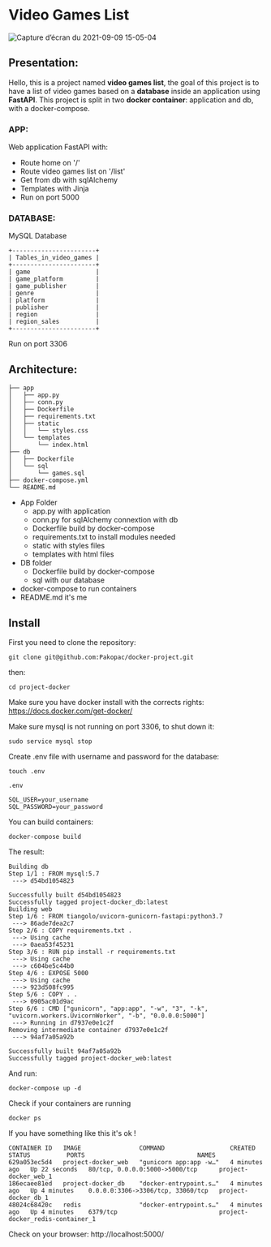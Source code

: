 # Video Games List
![Capture d’écran du 2021-09-09 15-05-04](https://user-images.githubusercontent.com/33722914/132691149-7811732d-93af-4c87-8d4e-2577892497b6.png)

## Presentation:
Hello, this is a project named <b>video games list</b>, the goal of this project is to have a list of video games based on a <b>database</b> inside an application using <b>FastAPI</b>.
This project is split in two <b>docker container</b>: application and db, with a docker-compose.
### APP:
Web application FastAPI with:
* Route home on '/'
* Route video games list on '/list'
* Get from db with sqlAlchemy
* Templates with Jinja
* Run on port 5000

### DATABASE:
MySQL Database

```
+-----------------------+
| Tables_in_video_games |
+-----------------------+
| game                  |
| game_platform         |
| game_publisher        |
| genre                 |
| platform              |
| publisher             |
| region                |
| region_sales          |
+-----------------------+
```
Run on port 3306

## Architecture:
```
├── app
│   ├── app.py
│   ├── conn.py
│   ├── Dockerfile
│   ├── requirements.txt
│   ├── static
│   │   └── styles.css
│   └── templates
│       └── index.html
├── db
│   ├── Dockerfile
│   └── sql
│       └── games.sql
├── docker-compose.yml
└── README.md
```

* App Folder
    * app.py with application
    * conn.py for sqlAlchemy connextion with db
    * Dockerfile build by docker-compose
    * requirements.txt to install modules needed
    * static with styles files
    * templates with html files
* DB folder
    * Dockerfile build by docker-compose
    * sql with our database
* docker-compose to run containers
* README.md it's me


## Install
First you need to clone the repository:
```
git clone git@github.com:Pakopac/docker-project.git
```
then:
```
cd project-docker
```
Make sure you have docker install with the corrects rights: https://docs.docker.com/get-docker/

Make sure mysql is not running on port 3306, to shut down it:
```
sudo service mysql stop
```
Create .env file with username and password for the database:
```
touch .env
```
```
.env

SQL_USER=your_username
SQL_PASSWORD=your_password
```

You can build containers:
```
docker-compose build
```
The result:
```
Building db
Step 1/1 : FROM mysql:5.7
 ---> d54bd1054823

Successfully built d54bd1054823
Successfully tagged project-docker_db:latest
Building web
Step 1/6 : FROM tiangolo/uvicorn-gunicorn-fastapi:python3.7
 ---> 86ade7dea2c7
Step 2/6 : COPY requirements.txt .
 ---> Using cache
 ---> 0aea53f45231
Step 3/6 : RUN pip install -r requirements.txt
 ---> Using cache
 ---> c604be5c44b0
Step 4/6 : EXPOSE 5000
 ---> Using cache
 ---> 923d508fc995
Step 5/6 : COPY . .
 ---> 0905ac01d9ac
Step 6/6 : CMD ["gunicorn", "app:app", "-w", "3", "-k", "uvicorn.workers.UvicornWorker", "-b", "0.0.0.0:5000"]
 ---> Running in d7937e0e1c2f
Removing intermediate container d7937e0e1c2f
 ---> 94af7a05a92b

Successfully built 94af7a05a92b
Successfully tagged project-docker_web:latest
```
And run:
```
docker-compose up -d
```
Check if your containers are running
```
docker ps
```
If you have something like this it's ok !
```
CONTAINER ID   IMAGE                COMMAND                  CREATED         STATUS          PORTS                               NAMES
629a053ec5d4   project-docker_web   "gunicorn app:app -w…"   4 minutes ago   Up 22 seconds   80/tcp, 0.0.0.0:5000->5000/tcp      project-docker_web_1
186ecaee81ed   project-docker_db    "docker-entrypoint.s…"   4 minutes ago   Up 4 minutes    0.0.0.0:3306->3306/tcp, 33060/tcp   project-docker_db_1
48024c68420c   redis                "docker-entrypoint.s…"   4 minutes ago   Up 4 minutes    6379/tcp                            project-docker_redis-container_1
```

Check on your browser: http://localhost:5000/
